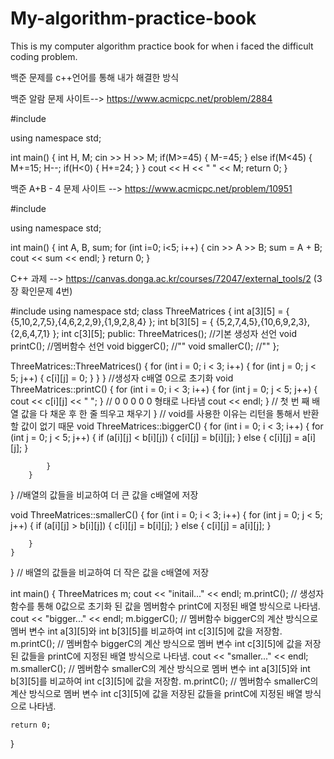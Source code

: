 # My-algorithm-practice-book
This is my computer algorithm practice book for when i faced the difficult coding problem.

백준 문제를 c++언어를 통해 내가 해결한 방식 

백준 알람 문제 사이트--> https://www.acmicpc.net/problem/2884

#include <iostream>

using namespace std;

int main()
{
    int H, M;
    cin >> H >> M;
    if(M>=45)
    {
        M-=45;
    }
    else if(M<45)
    {
        M+=15;
        H--;
        if(H<0)
        {
            H+=24;
        }
    }
    cout << H << " " << M;
    return 0;
}

백준 A+B - 4 문제 사이트 --> https://www.acmicpc.net/problem/10951

#include <iostream>

using namespace std;

int main()
{
    int A, B, sum;
    for (int i=0; i<5; i++)
    {
    cin >> A >> B;
    sum = A + B;
    cout << sum << endl;
    }
    return 0;
}

C++ 과제 --> https://canvas.donga.ac.kr/courses/72047/external_tools/2 (3장 확인문제 4번)

#include <iostream>
using namespace std;
class ThreeMatrices {
    int a[3][5] = { {5,10,2,7,5},{4,6,2,2,9},{1,9,2,8,4} };
    int b[3][5] = { {5,2,7,4,5},{10,6,9,2,3},{2,6,4,7,1} };
    int c[3][5];
public:
    ThreeMatrices(); //기본 생성자 선언
    void printC(); //멤버함수 선언
    void biggerC(); //""
    void smallerC(); //""
};

ThreeMatrices::ThreeMatrices() {
    for (int i = 0; i < 3; i++) {
        for (int j = 0; j < 5; j++) {
            c[i][j] = 0;
        }
    }
} //생성자 c배열 0으로 초기화
void ThreeMatrices::printC() {
    for (int i = 0; i < 3; i++) {
        for (int j = 0; j < 5; j++) {
            cout << c[i][j] << " ";
        } // 0 0 0 0 0 형태로 나타냄
        cout << endl;
    } // 첫 번 째 배열 값을 다 채운 후 한 줄 띄우고 채우기
} // void를 사용한 이유는 리턴을 통해서 반환할 값이 없기 때문
void ThreeMatrices::biggerC() { 
        for (int i = 0; i < 3; i++)
        {
            for (int j = 0; j < 5; j++) {
                if (a[i][j] < b[i][j]) {
                    c[i][j] = b[i][j];
                } 
                else {
                    c[i][j] = a[i][j];
                }

            }
        }
} //배열의 값들을 비교하여 더 큰 값을 c배열에 저장

void ThreeMatrices::smallerC() {
    for (int i = 0; i < 3; i++)
    {
        for (int j = 0; j < 5; j++) {
            if (a[i][j] > b[i][j]) {
                c[i][j] = b[i][j];
            }
            else {
                c[i][j] = a[i][j];
            }

        }
    }
} // 배열의 값들을 비교하여 더 작은 값을 c배열에 저장

int main()
{
    ThreeMatrices m;
    cout << "initail..." << endl;
    m.printC(); // 생성자 함수를 통해 0값으로 초기화 된 값을 멤버함수 printC에 지정된 배열 방식으로 나타냄.
    cout << "bigger..." << endl;
    m.biggerC(); // 멤버함수 biggerC의 계산 방식으로 멤버 변수 int a[3][5]와 int b[3][5]를 비교하여 int c[3][5]에 값을 저장함.
    m.printC(); // 멤버함수 biggerC의 계산 방식으로 멤버 변수 int c[3][5]에 값을 저장된 값들을 printC에 지정된 배열 방식으로 나타냄.
    cout << "smaller..." << endl;
    m.smallerC(); // 멤버함수 smallerC의 계산 방식으로 멤버 변수 int a[3][5]와 int b[3][5]를 비교하여 int c[3][5]에 값을 저장함.
    m.printC(); // 멤버함수 smallerC의 계산 방식으로 멤버 변수  int c[3][5]에 값을 저장된 값들을 printC에 지정된 배열 방식으로 나타냄.

    return 0;
}
